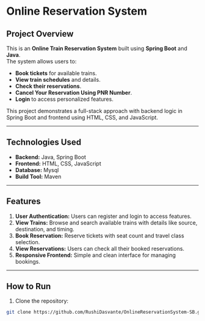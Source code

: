# Online Reservation System

## Project Overview
This is an **Online Train Reservation System** built using **Spring Boot** and **Java**.  
The system allows users to:

- **Book tickets** for available trains.
- **View train schedules** and details.
- **Check their reservations**.
- **Cancel Your Reservation Using PNR Number**.
- **Login** to access personalized features.

This project demonstrates a full-stack approach with backend logic in Spring Boot and frontend using HTML, CSS, and JavaScript.

---

## Technologies Used

- **Backend:** Java, Spring Boot  
- **Frontend:** HTML, CSS, JavaScript  
- **Database:** Mysql
- **Build Tool:** Maven  

---

## Features

1. **User Authentication:** Users can register and login to access features.  
2. **View Trains:** Browse and search available trains with details like source, destination, and timing.  
3. **Book Reservation:** Reserve tickets with seat count and travel class selection.  
4. **View Reservations:** Users can check all their booked reservations.  
5. **Responsive Frontend:** Simple and clean interface for managing bookings.  

---

## How to Run

1. Clone the repository:
```bash
git clone https://github.com/RushiDasvante/OnlineReservationSystem-SB.git


